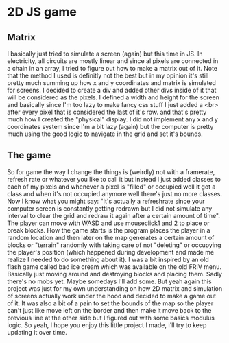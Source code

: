 # 2D JS game

## Matrix
I basically just tried to simulate a screen (again) but this time in JS. In electricity, all circuits are mostly linear and since al pixels are connected in a chain in an array,
I tried to figure out how to make a matrix out of it. Note that the method I used is definitly not the best but in my opinion it's still pretty much summing up how
x and y coordinates and matrix is simulated for screens. I decided to create a div and added other divs inside of it that will be considered as the pixels.
I defined a width and height for the screen and basically since I'm too lazy to make fancy css stuff I just added a \<br\> after every pixel that is considered the last of it's
row. and that's pretty much how I created the "physical" display. I did not implement any x and y coordinates system since I'm a bit lazy (again) but the computer is pretty
much using the good logic to navigate in the grid and set it's bounds.

## The game
So for game the way I change the things is (weirdly) not with a framerate, refresh rate or whatever you like to call it but instead I just added classes to each of my pixels
and whenever a pixel is "filled" or occupied well it got a class and when it's not occupied anymore well there's just no more classes. Now I know what you might say: "It's actually a refreshrate since your computer screen is constantly getting redrawn but I did not simulate any interval to clear the grid and redraw it again after a certain amount of time".
The player can move with WASD and use mouseclick1 and 2 to place or break blocks. How the game starts is the program places the player in a random location and then later 
on the map generates a certain amount of blocks or "terrain" randomly with taking care of not "deleting" or occupying the player's position 
(which happened during development and made me realize I needed to do something about it). I was a bit inspired
by an old flash game called bad ice cream which was available on the old FRIV menu. Basically just moving around and destroying blocks and placing them. Sadly there's no mobs yet. 
Maybe somedays I'll add some. But yeah again this project was just for my own understanding on how 2D matrix and simulation of screens actually work under the hood and decided
to make a game out of it. It was also a bit of a pain to set the bounds of the map so the player can't just like move left on the border and then make it move back to the previous line
at the other side but I figured out with some basics modulus logic. So yeah, I hope you enjoy this little project I made, I'll try to keep updating it over time.
